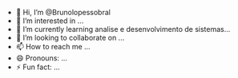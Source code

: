 - 👋 Hi, I’m @Brunolopessobral
- 👀 I’m interested in ...
- 🌱 I’m currently learning analise e desenvolvimento de sistemas...
- 💞️ I’m looking to collaborate on ...
- 📫 How to reach me ...
- 😄 Pronouns: ...
- ⚡ Fun fact: ...

<!---
Brunolopessobral/Brunolopessobral is a ✨ special ✨ repository because its `README.md` (this file) appears on your GitHub profile.
You can click the Preview link to take a look at your changes.
--->
